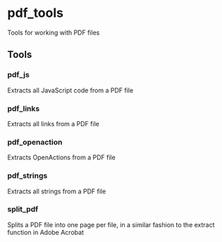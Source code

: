 # pdf_tools

Tools for working with PDF files

## Tools

### pdf_js
Extracts all JavaScript code from a PDF file

### pdf_links
Extracts all links from a PDF file

### pdf_openaction
Extracts OpenActions from a PDF file

### pdf_strings
Extracts all strings from a PDF file

### split_pdf
Splits a PDF file into one page per file, in a similar fashion to the extract function in Adobe Acrobat
